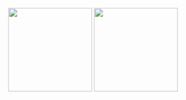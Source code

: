 <p>
  <img src="https://github-readme-stats.vercel.app/api?username=vlntnf&hide=issues&show_icons=true&include_all_commits=true&count_private=true&custom_title=My%20stats" height="170"/>
  <img src="https://github-readme-stats.vercel.app/api/top-langs/?username=vlntnf&layout=compact&langs_count=5" height="170"/> 
</p>
